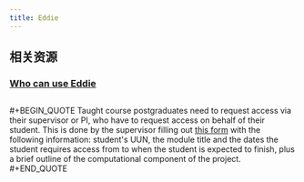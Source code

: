 ```yaml
---
title: Eddie
---
```


## 相关资源
### [Who can use Eddie](https://www.wiki.ed.ac.uk/display/ResearchServices/Who+can+use+Eddie)
## 
#+BEGIN_QUOTE
Taught course postgraduates need to request access via their supervisor or PI, who have to request access on behalf of their student. This is done by the supervisor filling out [this form](http://edin.ac/eddie-ug-pgt-access) with the following information: student's UUN, the module title and the dates the student requires access from to when the student is expected to finish, plus a brief outline of the computational component of the project.
#+END_QUOTE
##
